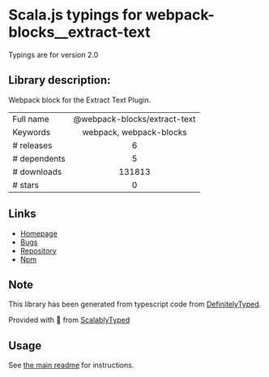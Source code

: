
# Scala.js typings for webpack-blocks__extract-text

Typings are for version 2.0

## Library description:
Webpack block for the Extract Text Plugin.

|                    |                 |
| ------------------ | :-------------: |
| Full name          | @webpack-blocks/extract-text |
| Keywords           | webpack, webpack-blocks |
| # releases         | 6 |
| # dependents       | 5 |
| # downloads        | 131813 |
| # stars            | 0 |

## Links
- [Homepage](https://github.com/andywer/webpack-blocks#readme)
- [Bugs](https://github.com/andywer/webpack-blocks/issues)
- [Repository](https://github.com/andywer/webpack-blocks)
- [Npm](https://www.npmjs.com/package/%40webpack-blocks%2Fextract-text)
    


## Note
This library has been generated from typescript code from [DefinitelyTyped](https://definitelytyped.org).

Provided with :purple_heart: from [ScalablyTyped](https://github.com/oyvindberg/ScalablyTyped)

## Usage
See [the main readme](../../readme.md) for instructions.


